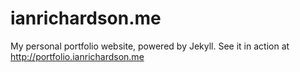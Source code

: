 # ianrichardson.me
My personal portfolio website, powered by Jekyll.
See it in action at http://portfolio.ianrichardson.me
